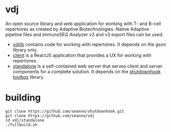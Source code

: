 # vdj
An open source library and web application for working with T- and B-cell repertoires as created by Adaptive Biotechnologies. Native Adaptive pipeline files and immunoSEQ Analyzer v2 and v3 export files can be used. 
* [vdjlib](vdjlib) contains code for working with repertoires. It depends on the gson library only.
* [client](client) is a ReactJS application that provides a UX for working with repertoires. 
* [standalone](standalone) is a self-contained web server that serves client and server components for a complete solution. It depends on the [shutdownhook toolbox](https://github.com/seanno/shutdownhook/tree/main/toolbox) library.

# building
```
git clone https://github.com/seanno/shutdownhook.git
git clone https://github.com/seanno/vdj
cd vdj/standalone
./fullbuild.sh
```
  

